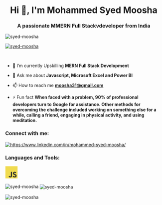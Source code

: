 <h1 align="center">Hi 👋, I'm Mohammed Syed Moosha</h1>
<h3 align="center">A passionate MMERN Full Stackvdeveloper from India</h3>

<p align="left"> <img src="https://komarev.com/ghpvc/?username=syed-moosha&label=Profile%20views&color=0e75b6&style=flat" alt="syed-moosha" /> </p>

<p align="left"> <a href="https://github.com/ryo-ma/github-profile-trophy"><img src="https://github-profile-trophy.vercel.app/?username=syed-moosha" alt="syed-moosha" /></a> </p>

<p align="left"> <a href="https://twitter.com/" target="blank"><img src="https://img.shields.io/twitter/follow/?logo=twitter&style=for-the-badge" alt="" /></a> </p>

- 🌱 I’m currently Upskilling **MERN Full Stack Development**

- 💬 Ask me about **Javascript, Microsoft Excel and Power BI**

- 📫 How to reach me **moosha31@gmail.com**

- ⚡ Fun fact **When faced with a problem, 90% of professional developers turn to Google for assistance. Other methods for overcoming the challenge included working on something else for a while, calling a friend, engaging in physical activity, and using meditation.**

<h3 align="left">Connect with me:</h3>
<p align="left">
<a href="https://linkedin.com/in/https://www.linkedin.com/in/mohammed-syed-moosha/" target="blank"><img align="center" src="https://raw.githubusercontent.com/rahuldkjain/github-profile-readme-generator/master/src/images/icons/Social/linked-in-alt.svg" alt="https://www.linkedin.com/in/mohammed-syed-moosha/" height="30" width="40" /></a>
</p>

<h3 align="left">Languages and Tools:</h3>
<p align="left"> <a href="https://developer.mozilla.org/en-US/docs/Web/JavaScript" target="_blank" rel="noreferrer"> <img src="https://raw.githubusercontent.com/devicons/devicon/master/icons/javascript/javascript-original.svg" alt="javascript" width="40" height="40"/> </a> </p>

<p><img align="left" src="https://github-readme-stats.vercel.app/api/top-langs?username=syed-moosha&show_icons=true&locale=en&layout=compact" alt="syed-moosha" /></p>

<p>&nbsp;<img align="center" src="https://github-readme-stats.vercel.app/api?username=syed-moosha&show_icons=true&locale=en" alt="syed-moosha" /></p>

<p><img align="center" src="https://github-readme-streak-stats.herokuapp.com/?user=syed-moosha&" alt="syed-moosha" /></p>
